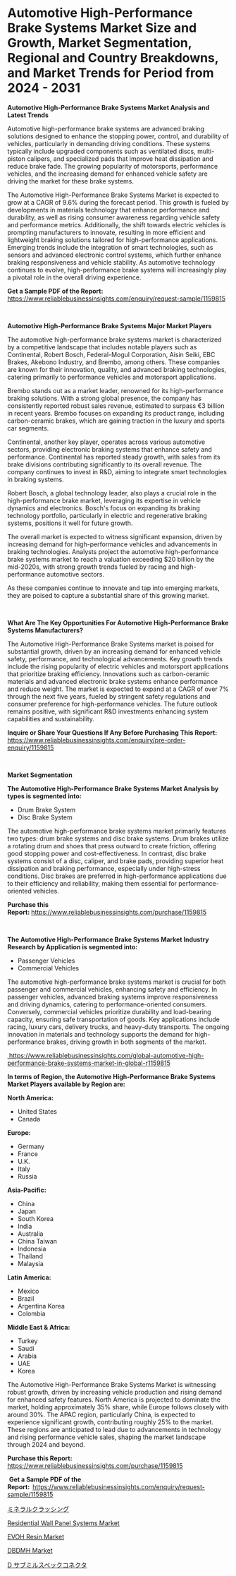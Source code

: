 <p><h1>Automotive High-Performance Brake Systems Market Size and Growth, Market Segmentation, Regional and Country Breakdowns, and Market Trends for Period from 2024 -  2031</h1></p><p><strong>Automotive High-Performance Brake Systems Market Analysis and Latest Trends</strong></p>
<p><p>Automotive high-performance brake systems are advanced braking solutions designed to enhance the stopping power, control, and durability of vehicles, particularly in demanding driving conditions. These systems typically include upgraded components such as ventilated discs, multi-piston calipers, and specialized pads that improve heat dissipation and reduce brake fade. The growing popularity of motorsports, performance vehicles, and the increasing demand for enhanced vehicle safety are driving the market for these brake systems.</p><p>The Automotive High-Performance Brake Systems Market is expected to grow at a CAGR of 9.6% during the forecast period. This growth is fueled by developments in materials technology that enhance performance and durability, as well as rising consumer awareness regarding vehicle safety and performance metrics. Additionally, the shift towards electric vehicles is prompting manufacturers to innovate, resulting in more efficient and lightweight braking solutions tailored for high-performance applications. Emerging trends include the integration of smart technologies, such as sensors and advanced electronic control systems, which further enhance braking responsiveness and vehicle stability. As automotive technology continues to evolve, high-performance brake systems will increasingly play a pivotal role in the overall driving experience.</p></p>
<p><strong>Get a Sample PDF of the Report:&nbsp;</strong> <a href="https://www.reliablebusinessinsights.com/enquiry/request-sample/1159815">https://www.reliablebusinessinsights.com/enquiry/request-sample/1159815</a></p>
<p>&nbsp;</p>
<p><strong>Automotive High-Performance Brake Systems Major Market Players</strong></p>
<p><p>The automotive high-performance brake systems market is characterized by a competitive landscape that includes notable players such as Continental, Robert Bosch, Federal-Mogul Corporation, Aisin Seiki, EBC Brakes, Akebono Industry, and Brembo, among others. These companies are known for their innovation, quality, and advanced braking technologies, catering primarily to performance vehicles and motorsport applications.</p><p>Brembo stands out as a market leader, renowned for its high-performance braking solutions. With a strong global presence, the company has consistently reported robust sales revenue, estimated to surpass €3 billion in recent years. Brembo focuses on expanding its product range, including carbon-ceramic brakes, which are gaining traction in the luxury and sports car segments.</p><p>Continental, another key player, operates across various automotive sectors, providing electronic braking systems that enhance safety and performance. Continental has reported steady growth, with sales from its brake divisions contributing significantly to its overall revenue. The company continues to invest in R&D, aiming to integrate smart technologies in braking systems.</p><p>Robert Bosch, a global technology leader, also plays a crucial role in the high-performance brake market, leveraging its expertise in vehicle dynamics and electronics. Bosch's focus on expanding its braking technology portfolio, particularly in electric and regenerative braking systems, positions it well for future growth.</p><p>The overall market is expected to witness significant expansion, driven by increasing demand for high-performance vehicles and advancements in braking technologies. Analysts project the automotive high-performance brake systems market to reach a valuation exceeding $20 billion by the mid-2020s, with strong growth trends fueled by racing and high-performance automotive sectors.</p><p>As these companies continue to innovate and tap into emerging markets, they are poised to capture a substantial share of this growing market.</p></p>
<p>&nbsp;</p>
<p><strong>What Are The Key Opportunities For Automotive High-Performance Brake Systems Manufacturers?</strong></p>
<p><p>The Automotive High-Performance Brake Systems market is poised for substantial growth, driven by an increasing demand for enhanced vehicle safety, performance, and technological advancements. Key growth trends include the rising popularity of electric vehicles and motorsport applications that prioritize braking efficiency. Innovations such as carbon-ceramic materials and advanced electronic brake systems enhance performance and reduce weight. The market is expected to expand at a CAGR of over 7% through the next five years, fueled by stringent safety regulations and consumer preference for high-performance vehicles. The future outlook remains positive, with significant R&D investments enhancing system capabilities and sustainability.</p></p>
<p><strong>Inquire or Share Your Questions If Any Before Purchasing This Report:</strong> <a href="https://www.reliablebusinessinsights.com/enquiry/pre-order-enquiry/1159815">https://www.reliablebusinessinsights.com/enquiry/pre-order-enquiry/1159815</a></p>
<p>&nbsp;</p>
<p><strong>Market Segmentation</strong></p>
<p><strong>The Automotive High-Performance Brake Systems Market Analysis by types is segmented into:</strong></p>
<p><ul><li>Drum Brake System</li><li>Disc Brake System</li></ul></p>
<p><p>The automotive high-performance brake systems market primarily features two types: drum brake systems and disc brake systems. Drum brakes utilize a rotating drum and shoes that press outward to create friction, offering good stopping power and cost-effectiveness. In contrast, disc brake systems consist of a disc, caliper, and brake pads, providing superior heat dissipation and braking performance, especially under high-stress conditions. Disc brakes are preferred in high-performance applications due to their efficiency and reliability, making them essential for performance-oriented vehicles.</p></p>
<p><strong>Purchase this Report:&nbsp;</strong><a href="https://www.reliablebusinessinsights.com/purchase/1159815">https://www.reliablebusinessinsights.com/purchase/1159815</a></p>
<p>&nbsp;</p>
<p><strong>The Automotive High-Performance Brake Systems Market Industry Research by Application is segmented into:</strong></p>
<p><ul><li>Passenger Vehicles</li><li>Commercial Vehicles</li></ul></p>
<p><p>The automotive high-performance brake systems market is crucial for both passenger and commercial vehicles, enhancing safety and efficiency. In passenger vehicles, advanced braking systems improve responsiveness and driving dynamics, catering to performance-oriented consumers. Conversely, commercial vehicles prioritize durability and load-bearing capacity, ensuring safe transportation of goods. Key applications include racing, luxury cars, delivery trucks, and heavy-duty transports. The ongoing innovation in materials and technology supports the demand for high-performance brakes, driving growth in both segments of the market.</p></p>
<p><a href="https://www.reliablebusinessinsights.com/global-automotive-high-performance-brake-systems-market-in-global-r1159815">&nbsp;https://www.reliablebusinessinsights.com/global-automotive-high-performance-brake-systems-market-in-global-r1159815</a></p>
<p><strong>In terms of Region, the Automotive High-Performance Brake Systems Market Players available by Region are:</strong></p>
<p>
    <p> <strong> North America: </strong>
        <ul>
            <li>United States</li>
            <li>Canada</li>
        </ul>
        </p> 
    <p> <strong> Europe: </strong>
        <ul>
            <li>Germany</li>
            <li>France</li>
            <li>U.K.</li>
            <li>Italy</li>
            <li>Russia</li>
        </ul>
        </p> 
    <p> <strong> Asia-Pacific: </strong>
        <ul>
            <li>China</li>
            <li>Japan</li>
            <li>South Korea</li>
            <li>India</li>
            <li>Australia</li>
            <li>China Taiwan</li>
            <li>Indonesia</li>
            <li>Thailand</li>
            <li>Malaysia</li>
        </ul>
        </p> 
    <p> <strong> Latin America: </strong>
        <ul>
            <li>Mexico</li>
            <li>Brazil</li>
            <li>Argentina Korea</li>
            <li>Colombia</li>
        </ul>
        </p> 
    <p> <strong> Middle East & Africa: </strong>
        <ul>
            <li>Turkey</li>
            <li>Saudi</li>
            <li>Arabia</li>
            <li>UAE</li>
            <li>Korea</li>
        </ul>
    </p>
    </p>
<p><p>The Automotive High-Performance Brake Systems Market is witnessing robust growth, driven by increasing vehicle production and rising demand for enhanced safety features. North America is projected to dominate the market, holding approximately 35% share, while Europe follows closely with around 30%. The APAC region, particularly China, is expected to experience significant growth, contributing roughly 25% to the market. These regions are anticipated to lead due to advancements in technology and rising performance vehicle sales, shaping the market landscape through 2024 and beyond.</p></p>
<p><strong>Purchase this Report: </strong><a href="https://www.reliablebusinessinsights.com/purchase/1159815">https://www.reliablebusinessinsights.com/purchase/1159815</a></p>
<p>&nbsp;<strong>Get a Sample PDF of the Report:&nbsp;&nbsp;</strong><a href="https://www.reliablebusinessinsights.com/enquiry/request-sample/1159815">https://www.reliablebusinessinsights.com/enquiry/request-sample/1159815</a></p>
<p><strong></strong></p>
<p><p><a href="https://medium.com/@novastamm2023/mineral-crushing-market-%E3%81%AF-%E3%82%B3%E3%82%B9%E3%83%88%E7%AE%A1%E7%90%86%E3%81%A8%E5%8A%B9%E7%8E%87%E5%90%91%E4%B8%8A%E3%82%92%E5%84%AA%E5%85%88%E3%81%97%E3%81%BE%E3%81%99-%E3%81%95%E3%82%89%E3%81%AB-%E5%A0%B1%E5%91%8A%E6%9B%B8%E3%81%AF%E5%B8%82%E5%A0%B4%E3%81%AE%E9%9C%80%E8%A6%81%E9%9D%A2%E3%81%A8%E4%BE%9B%E7%B5%A6%E9%9D%A2%E3%81%AE%E4%B8%A1%E6%96%B9%E3%82%92%E3%82%AB%E3%83%90%E3%83%BC%E3%81%97%E3%81%A6%E3%81%84%E3%81%BE%E3%81%99-mineral-crushing-%E5%B8%82%E5%A0%B4%E3%81%AF-fe5321782b5a">ミネラルクラッシング</a></p><p><a href="https://issuu.com/reportprime-2/docs/residential-wall-panel-systems-mark_36ba8a8b08b17f">Residential Wall Panel Systems Market</a></p><p><a href="https://www.linkedin.com/pulse/evoh-resin-industry-analysis-report-its-market-size-growing-cagr-7ttjf?trackingId=1YBgM2O6RNKPOmyagA6Esw%3D%3D">EVOH Resin Market</a></p><p><a href="https://www.linkedin.com/pulse/insights-dbdmh-market-share-competitive-landscape-period-from-cgr3f?trackingId=CSwW2xgETo2d7QA%2FNP0k%2FA%3D%3D">DBDMH Market</a></p><p><a href="https://medium.com/@natkinneij6j/d-sub-mil-spec-connector-market-%E3%81%AF-%E3%82%B3%E3%82%B9%E3%83%88%E7%AE%A1%E7%90%86%E3%81%A8%E5%8A%B9%E7%8E%87%E5%90%91%E4%B8%8A%E3%82%92%E5%84%AA%E5%85%88%E3%81%97%E3%81%BE%E3%81%99-%E3%81%95%E3%82%89%E3%81%AB-%E5%A0%B1%E5%91%8A%E6%9B%B8%E3%81%AF%E5%B8%82%E5%A0%B4%E3%81%AE%E9%9C%80%E8%A6%81%E9%9D%A2%E3%81%A8%E4%BE%9B%E7%B5%A6%E9%9D%A2%E3%81%AE%E4%B8%A1%E6%96%B9%E3%82%92%E3%82%AB%E3%83%90%E3%83%BC%E3%81%97%E3%81%A6%E3%81%84%E3%81%BE%E3%81%99-d-sub-mil-spec-76cb0872738f">D サブミルスペックコネクタ</a></p></p>